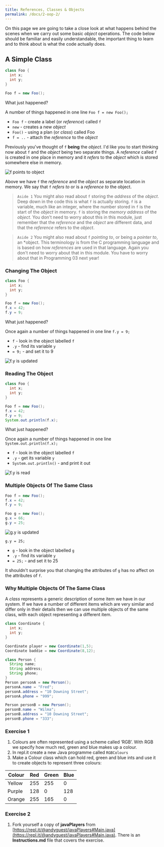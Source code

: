 ```yaml
---
title: References, Classes & Objects
permalink: /docs/2-oop-2/
---
```


On this page we are going to take a close look at what happens behind the scenes when we carry out some basic *object* operations. The code below should be familiar and easily understandable, the important thing to learn and to think about is what the code actually does.  

## A Simple Class

```java
class Foo {
  int x;
  int y;
}

Foo f = new Foo();
```

What just happened?  

A number of things happened in one line `Foo f = new Foo();`  
* `Foo f` - create a label (or *reference*) called `f`  
* `new` - creates a new *object*  
* `Foo()` - using a plan (or *class*) called Foo  
* `f = ..` - attach the *reference* to the *object*  

Previously you've thought of `f` **being** the *object*. I'd like you to start thinking now about `f` and the *object* being two separate things. A *reference* called `f` is created in one place in memory and it *refers* to the *object* which is stored somewhere else in memory.  

![f points to object](https://ysjprog02.netlify.app/assets/img/topics/2oop1/simpleobject1.png)

Above we have `f` the *reference* and the *object* as separate location in memory. We say that `f` *refers to* or is a *reference to* the object. 

> `Aside 1` You might also read about `f` storing the *address* of the *object*. Deep down in the code this is what `f` is actually storing. `f` is a variable, much like an integer, where the number stored in `f` is the start of the *object* in memory. `f` is storing the *memory address* of the *object*. You don't need to worry about this in this module, just remember that the *reference* and the *object* are different data, and that the *reference* refers to the *object*.

> `Aside 2` You might also read about `f` *pointing to*, or being a *pointer to*, an *object. This terminology is from the C programming language and is based on how *references* are used in that language. Again you don't need to worry about that in this module. You have to worry about that in Programming 03 next year!

### Changing The Object

```java
class Foo {
  int x;
  int y;
}

Foo f = new Foo();
f.x = 42;
f.y = 9;
```

What just happened?  

Once again a number of things happened in one line `f.y = 9;`  
* `f` - look in the object labelled `f`  
* `.y` - find its variable `y`  
* `= 9;` - and set it to 9

![f.y is updated](https://ysjprog02.netlify.app/assets/img/topics/2oop1/simpleobject2.png)

### Reading The Object

```java
class Foo {
  int x;
  int y;
}

Foo f = new Foo();
f.x = 42;
f.y = 9;
System.out.println(f.x);
```

What just happened?  

Once again a number of things happened in one line `System.out.println(f.x);`  
* `f` - look in the object labelled `f`  
* `.y` - get its variable `y`  
* `System.out.println()` - and print it out

![f.y is read](https://ysjprog02.netlify.app/assets/img/topics/2oop1/simpleobject2.png)

### Multiple Objects Of The Same Class

```java
Foo f = new Foo();
f.x = 42;
f.y = 9;

Foo g = new Foo();
g.x = 66;
g.y = 25;
```

![g.y is updated](https://ysjprog02.netlify.app/assets/img/topics/2oop1/simpleobject3.png)

`g.y = 25;`  
* `g` - look in the object labelled `g`  
* `.y` - find its variable `y`  
* `= 25;` - and set it to 25

It shouldn't surprise you that changing the attributes of `g` has no affect on the attributes of `f`.  

### Why Multiple Objects Of The Same Class

A *class* represents a generic description of some item we have in our system. If we have a number of different items which are very similar and differ only in their details then we can use multiple objects of the same class, with each object representing a different item. 

```java
class Coordinate {  
  int x;
  int y;
}

Coordinate player = new Coordinate(1,5);
Coordinate baddie = new Coordinate(8,12);
```

```java
class Person {
  String name;
  String address;
  String phone;
}
Person personA = new Person();
personA.name = "Fred";
personA.address = "10 Downing Street";
personA.phone = "999";

Person personB = new Person();
personB.name = "Wilma";
personB.address = "10 Downing Street";
personB.phone = "333";
```

### Exercise 1
1. Colours are often represented using a scheme called ‘RGB’. With RGB we specify how much red, green
and blue makes up a colour. 
2. In repl.it create a new Java programme called `RGBColours`
3. Make a Colour class which can hold red, green and blue ints and use it to create objects to represent three colours:  

|Colour|Red|Green|Blue|
|---|---|---|---|
|Yellow|255|255|0|
|Purple|128|0|128|
|Orange|255|165|0|

### Exercise 2
1. Fork yourself a copy of **javaPlayers** from [https://repl.it/@andyguest/javaPlayers#Main.java](https://repl.it/@andyguest/javaPlayers#Main.java). There is an **Instructions.md** file that covers the exercise.  



